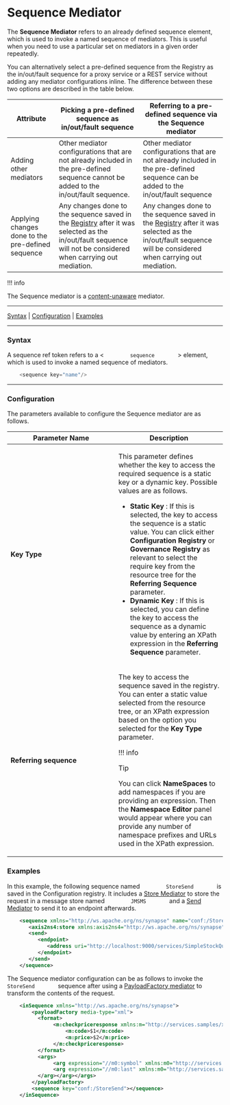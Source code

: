 # Sequence Mediator

The **Sequence Mediator** refers to an already defined sequence element,
which is used to invoke a named sequence of mediators. This is useful
when you need to use a particular set on mediators in a given order
repeatedly.

You can alternatively select a pre-defined sequence from the Registry as
the in/out/fault sequence for a proxy service or a REST service without
adding any mediator configurations inline. The difference between these
two options are described in the table below.

| Attribute                                         | Picking a pre-defined sequence as in/out/fault sequence                                                                                                                                                                                                                  | Referring to a pre-defined sequence via the Sequence mediator                                                                                                                                                                                                        |
|---------------------------------------------------|--------------------------------------------------------------------------------------------------------------------------------------------------------------------------------------------------------------------------------------------------------------------------|----------------------------------------------------------------------------------------------------------------------------------------------------------------------------------------------------------------------------------------------------------------------|
| Adding other mediators                            | Other mediator configurations that are not already included in the pre-defined sequence cannot be added to the in/out/fault sequence.                                                                                                                                    | Other mediator configurations that are not already included in the pre-defined sequence can be added to the in/out/fault sequence                                                                                                                                    |
| Applying changes done to the pre-defined sequence | Any changes done to the sequence saved in the [Registry](https://docs.wso2.com/display/EI650/Product+Administration#ProductAdministration-Configuringtheregistry) after it was selected as the in/out/fault sequence will not be considered when carrying out mediation. | Any changes done to the sequence saved in the [Registry](https://docs.wso2.com/display/EI650/Product+Administration#ProductAdministration-Configuringtheregistry) after it was selected as the in/out/fault sequence will be considered when carrying out mediation. |

!!! info

The Sequence mediator is a
[content-unaware](ESB-Mediators_119131045.html#ESBMediators-Content-awareness)
mediator.


------------------------------------------------------------------------

[Syntax](#SequenceMediator-Syntax) \|
[Configuration](#SequenceMediator-Configuration) \|
[Examples](#SequenceMediator-Examples)

------------------------------------------------------------------------

### Syntax

A sequence ref token refers to a \< `         sequence        ` \>
element, which is used to invoke a named sequence of mediators.

``` java
    <sequence key="name"/>
```

------------------------------------------------------------------------

### Configuration

The parameters available to configure the Sequence mediator are as
follows.

<table>
<colgroup>
<col style="width: 50%" />
<col style="width: 50%" />
</colgroup>
<thead>
<tr class="header">
<th>Parameter Name</th>
<th>Description</th>
</tr>
</thead>
<tbody>
<tr class="odd">
<td><strong>Key Type</strong></td>
<td><p>This parameter defines whether the key to access the required sequence is a static key or a dynamic key. Possible values are as follows.</p>
<ul>
<li><strong>Static Key</strong> : If this is selected, the key to access the sequence is a static value. You can click either <strong>Configuration Registry</strong> or <strong>Governance Registry</strong> as relevant to select the require key from the resource tree for the <strong>Referring Sequence</strong> parameter.</li>
<li><strong>Dynamic Key</strong> : If this is selected, you can define the key to access the sequence as a dynamic value by entering an XPath expression in the <strong>Referring Sequence</strong> parameter.</li>
</ul></td>
</tr>
<tr class="even">
<td><strong>Referring sequence</strong></td>
<td><div class="content-wrapper">
<p>The key to access the sequence saved in the registry. You can enter a static value selected from the resource tree, or an XPath expression based on the option you selected for the <strong>Key Type</strong> parameter.</p>
!!! info
<p>Tip</p>
<p>You can click <strong>NameSpaces</strong> to add namespaces if you are providing an expression. Then the <strong>Namespace Editor</strong> panel would appear where you can provide any number of namespace prefixes and URLs used in the XPath expression.</p>

</div></td>
</tr>
</tbody>
</table>

### Examples

In this example, the following sequence named
`         StoreSend        ` is saved in the Configuration registry. It
includes a [Store Mediator](_Store_Mediator_) to store the request in a
message store named `         JMSMS        ` and a [Send
Mediator](_Send_Mediator_) to send it to an endpoint afterwards.

``` xml
    <sequence xmlns="http://ws.apache.org/ns/synapse" name="conf:/StoreSend">
       <axis2ns4:store xmlns:axis2ns4="http://ws.apache.org/ns/synapse" messageStore="JMSMS" sequence="conf:/repository/components/org.wso2.carbon.throttle/templates"></axis2ns4:store>
       <send>
          <endpoint>
             <address uri="http://localhost:9000/services/SimpleStockQuoteService"></address>
          </endpoint>
       </send>
    </sequence>
```

The Sequence mediator configuration can be as follows to invoke the
`         StoreSend        ` sequence after using a [PayloadFactory
mediator](_PayloadFactory_Mediator_) to transform the contents of the
request.

``` xml
    <inSequence xmlns="http://ws.apache.org/ns/synapse">
        <payloadFactory media-type="xml">
          <format>
               <m:checkpriceresponse xmlns:m="http://services.samples/xsd">
                   <m:code>$1</m:code>
                   <m:price>$2</m:price>
               </m:checkpriceresponse>
          </format>
          <args>
               <arg expression="//m0:symbol" xmlns:m0="http://services.samples/xsd">
               <arg expression="//m0:last" xmlns:m0="http://services.samples/xsd">
          </arg></arg></args>
        </payloadFactory>
        <sequence key="conf:/StoreSend"></sequence>
    </inSequence>
```
